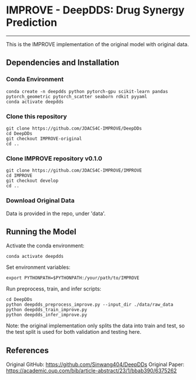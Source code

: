 # IMPROVE - DeepDDS: Drug Synergy Prediction

---

This is the IMPROVE implementation of the original model with original data.

## Dependencies and Installation
### Conda Environment
```
conda create -n deepdds python pytorch-gpu scikit-learn pandas pytorch_geometric pytorch_scatter seaborn rdkit pyyaml
conda activate deepdds
```

### Clone this repository
```
git clone https://github.com/JDACS4C-IMPROVE/DeepDDs
cd DeepDDs
git checkout IMPROVE-original
cd ..
```

### Clone IMPROVE repository v0.1.0
```
git clone https://github.com/JDACS4C-IMPROVE/IMPROVE
cd IMPROVE
git checkout develop
cd ..
```

### Download Original Data
Data is provided in the repo, under 'data'.


## Running the Model
Activate the conda environment:

```
conda activate deepdds
```

Set environment variables:
```
export PYTHONPATH=$PYTHONPATH:/your/path/to/IMPROVE
```

Run preprocess, train, and infer scripts:
```
cd DeepDDs
python deepdds_preprocess_improve.py --input_dir ./data/raw_data
python deepdds_train_improve.py
python deepdds_infer_improve.py
```

Note: the original implementation only splits the data into train and test, so the test split is used for both validation and testing here.



## References

Original GitHub: https://github.com/Sinwang404/DeepDDs
Original Paper: https://academic.oup.com/bib/article-abstract/23/1/bbab390/6375262

